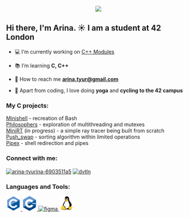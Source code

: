 <p align="center">
 <img src=https://github.com/user-attachments/assets/c28f1f49-1875-4119-bd1a-20b712becf9e>
</p>

## Hi there, I'm Arina. ☀️ I am a student at 42 London

- 💻 I’m currently working on [C++ Modules](https://github.com/arinatyurina/cpp)

- 📚 I’m learning **C, C++**

- 📧 How to reach me **arina.tyur@gmail.com**

- 🪷 Apart from coding, I love doing **yoga** and **cycling to the 42 campus**

###  My C projects:
[Minishell](https://github.com/arinatyurina/minishell) - recreation of Bash  
[Philosophers](https://github.com/arinatyurina/philosophers) - exploration of multithreading and mutexes  
[MiniRT](https://github.com/fredch16/miniRT) (in progress) - a simple ray tracer being built from scratch  
[Push_swap](https://github.com/arinatyurina/push_swap) - sorting algorithm within limited operations  
[Pipex](https://github.com/arinatyurina/pipex) - shell redirection and pipes

<h3 align="left">Connect with me:</h3>
<p align="left">
<a href="https://linkedin.com/in/arina-tyurina-6903511a5" target="blank"><img align="center" src="https://raw.githubusercontent.com/rahuldkjain/github-profile-readme-generator/master/src/images/icons/Social/linked-in-alt.svg" alt="arina-tyurina-6903511a5" height="30" width="40" /></a>
<a href="https://www.leetcode.com/dvtln" target="blank"><img align="center" src="https://raw.githubusercontent.com/rahuldkjain/github-profile-readme-generator/master/src/images/icons/Social/leet-code.svg" alt="dvtln" height="30" width="40" /></a>
</p>

<h3 align="left">Languages and Tools:</h3>
<p align="left"> <a href="https://www.cprogramming.com/" target="_blank" rel="noreferrer"> <img src="https://raw.githubusercontent.com/devicons/devicon/master/icons/c/c-original.svg" alt="c" width="40" height="40"/> </a> <a href="https://www.w3schools.com/cpp/" target="_blank" rel="noreferrer"> <img src="https://raw.githubusercontent.com/devicons/devicon/master/icons/cplusplus/cplusplus-original.svg" alt="cplusplus" width="40" height="40"/> </a> <a href="https://www.figma.com/" target="_blank" rel="noreferrer"> <img src="https://www.vectorlogo.zone/logos/figma/figma-icon.svg" alt="figma" width="40" height="40"/> </a> <a href="https://www.linux.org/" target="_blank" rel="noreferrer"> <img src="https://raw.githubusercontent.com/devicons/devicon/master/icons/linux/linux-original.svg" alt="linux" width="40" height="40"/> </a> </p>


  
<!--
**arinatyurina/arinatyurina** is a ✨ _special_ ✨ repository because its `README.md` (this file) appears on your GitHub profile.

Here are some ideas to get you started:

- 🔭 I’m currently working on ...
- 🌱 I’m currently learning ...
- 👯 I’m looking to collaborate on ...
- 🤔 I’m looking for help with ...
- 💬 Ask me about ...
- 📫 How to reach me: ...
- 😄 Pronouns: ...
- ⚡ Fun fact: ...
-->
